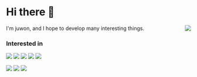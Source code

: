 

<!--
**juwon00/juwon00** is a ✨ _special_ ✨ repository because its `README.md` (this file) appears on your GitHub profile.

Here are some ideas to get you started:

- 🔭 I’m currently working on ...
- 🌱 I’m currently learning ...
- 👯 I’m looking to collaborate on ...
- 🤔 I’m looking for help with ...
- 💬 Ask me about ...
- 📫 How to reach me: ...
- 😄 Pronouns: ...
- ⚡ Fun fact: ...
-->
  
# Hi there 👋

<a href="https://solved.ac/juwon0208"><img align="right" src="http://mazassumnida.wtf/api/v2/generate_badge?boj=juwon0208&theme=dark"/></a>

I'm juwon, and I hope to develop many interesting things.
  
### Interested in

<img src="https://img.shields.io/badge/Java-007396?style=flat-square&logo=java&logoColor=white"> <img src="https://img.shields.io/badge/MySQL-4479A1?style=flat-square&logo=mysql&logoColor=white"> <img src="https://img.shields.io/badge/SpringBoot-6DB33F?style=flat-square&logo=springboot&logoColor=white"> <img src="https://img.shields.io/badge/AmazonAWS-232F3E?style=flat-square&logo=amazonaws&logoColor=white"> <img src="https://img.shields.io/badge/IntelliJ-000000?style=flat-square&logo=intellijidea&logoColor=white">

<img src="https://img.shields.io/badge/Python-3776AB?style=flat-square&logo=python&logoColor=white"> <img src="https://img.shields.io/badge/Docker-2496ED?style=flat-square&logo=docker&logoColor=white"> <img src="https://img.shields.io/badge/Spark-E25A1C?style=flat-square&logo=apachespark&logoColor=white">

